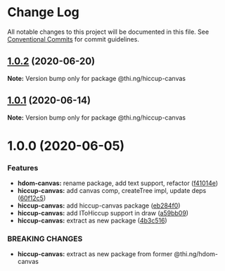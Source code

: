 # Change Log

All notable changes to this project will be documented in this file.
See [Conventional Commits](https://conventionalcommits.org) for commit guidelines.

## [1.0.2](https://github.com/thi-ng/umbrella/compare/@thi.ng/hiccup-canvas@1.0.1...@thi.ng/hiccup-canvas@1.0.2) (2020-06-20)

**Note:** Version bump only for package @thi.ng/hiccup-canvas





## [1.0.1](https://github.com/thi-ng/umbrella/compare/@thi.ng/hiccup-canvas@1.0.0...@thi.ng/hiccup-canvas@1.0.1) (2020-06-14)

**Note:** Version bump only for package @thi.ng/hiccup-canvas





# 1.0.0 (2020-06-05)


### Features

* **hdom-canvas:** rename package, add text support, refactor ([f41014e](https://github.com/thi-ng/umbrella/commit/f41014ebffa8d4051fccbf04080d814fd62a474b))
* **hiccup-canvas:** add canvas comp, createTree impl, update deps ([60f12c5](https://github.com/thi-ng/umbrella/commit/60f12c5da7a7803e00846da6c316f65952097067))
* **hiccup-canvas:** add hiccup-canvas package ([eb284f0](https://github.com/thi-ng/umbrella/commit/eb284f0129118e5ef180383a3cd4a31915a5d82a))
* **hiccup-canvas:** add IToHiccup support in draw ([a59bb09](https://github.com/thi-ng/umbrella/commit/a59bb0923f37677d6579aede0dbe9958b0150d81))
* **hiccup-canvas:** extract as new package ([4b3c516](https://github.com/thi-ng/umbrella/commit/4b3c516573dc9cb247dedc211210151575709925))


### BREAKING CHANGES

* **hiccup-canvas:** extract as new package from former @thi.ng/hdom-canvas
